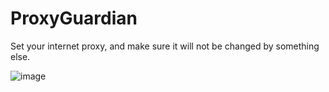 # ProxyGuardian
Set your internet proxy, and make sure it will not be changed by something else.

![image](https://github.com/OscarKoo/ProxyGuardian/assets/14313034/19b6663c-c6bb-4215-a4f9-304ee480fb38)


